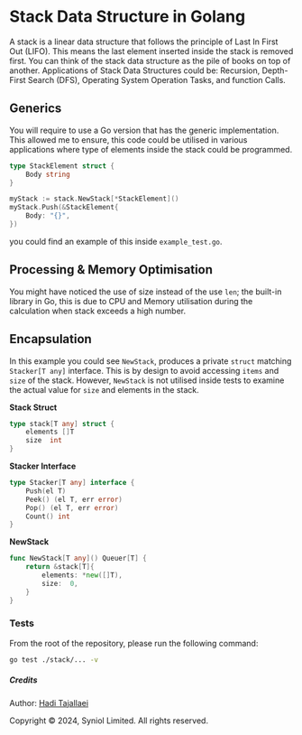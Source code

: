 # Stack Data Structure in Golang
A stack is a linear data structure that follows the principle of Last In First Out (LIFO). This means the last element 
inserted inside the stack is removed first. You can think of the stack data structure as the pile of books on top of another.
Applications of Stack Data Structures could be: Recursion, Depth-First Search (DFS), Operating System Operation Tasks, and 
function Calls.


## Generics
You will require to use a Go version that has the generic implementation. This allowed me to ensure, this code could
be utilised in various applications where type of elements inside the stack could be programmed.

```go
type StackElement struct {
    Body string
}

myStack := stack.NewStack[*StackElement]()
myStack.Push(&StackElement{
    Body: "{}",
})
```

you could find an example of this inside `example_test.go`.


## Processing & Memory Optimisation
You might have noticed the use of size instead of the use `len`; the built-in library in Go,
this is due to CPU and Memory utilisation during the calculation when stack exceeds a high number.


## Encapsulation
In this example you could see `NewStack`, produces a private `struct` matching `Stacker[T any]` interface.
This is by design to avoid accessing `items` and `size` of the stack. However, `NewStack` is not
utilised inside tests to examine the actual value for `size` and elements in the stack.


__Stack Struct__
```go
type stack[T any] struct {
    elements []T
    size  int
}
```

__Stacker Interface__
```go
type Stacker[T any] interface {
    Push(el T)
    Peek() (el T, err error)
    Pop() (el T, err error)
    Count() int
}
```

__NewStack__
```go
func NewStack[T any]() Queuer[T] {
    return &stack[T]{
        elements: *new([]T),
        size:  0,
    }
}
```


### Tests
From the root of the repository, please run the following command:

```bash
go test ./stack/... -v
```


##### Credits
Author: [Hadi Tajallaei](mailto:hadi@syniol.com)

Copyright &copy; 2024, Syniol Limited. All rights reserved.

